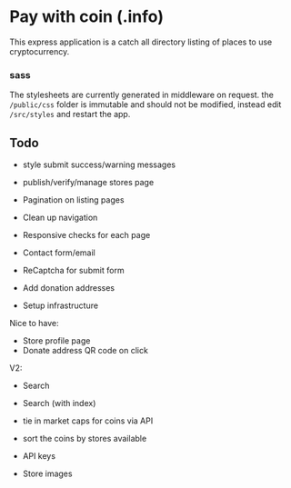 # Pay with coin (.info)

This express application is a catch all directory listing of places to use cryptocurrency.

### sass
The stylesheets are currently generated in middleware on request. the `/public/css` folder is immutable and should not be modified, instead edit `/src/styles` and restart the app.

## Todo
- style submit success/warning messages
- publish/verify/manage stores page

- Pagination on listing pages
- Clean up navigation
- Responsive checks for each page

- Contact form/email
- ReCaptcha for submit form
- Add donation addresses

- Setup infrastructure


Nice to have:
- Store profile page
- Donate address QR code on click

V2:
- Search
- Search (with index)
- tie in market caps for coins via API
- sort the coins by stores available

- API keys
- Store images

